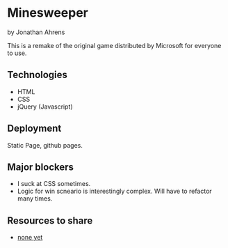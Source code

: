 # Minesweeper
by Jonathan Ahrens  

This is a remake of the  original game distributed by Microsoft for everyone to use.

## Technologies
- HTML
- CSS
- jQuery (Javascript)

## Deployment
Static Page, github pages.

## Major blockers
- I suck at CSS sometimes.  
- Logic for win scneario is interestingly complex. Will have to refactor many times. 

## Resources to share
- [none yet](#) 
